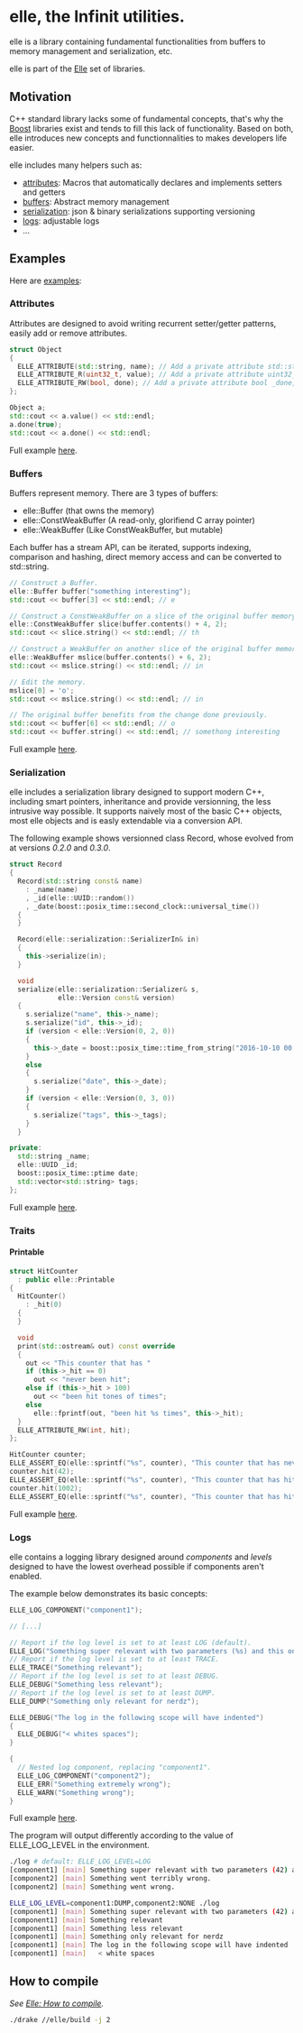 # elle, the Infinit utilities.

elle is a library containing fundamental functionalities from buffers to memory
management and serialization, etc.

elle is part of the [Elle](https://github.com/infinit/elle) set of libraries.

## Motivation

C++ standard library lacks some of fundamental concepts, that's why the
[Boost](http://www.boost.org) libraries exist and tends to fill this lack of
functionality. Based on both, elle introduces new concepts and functionnalities
to makes developers life easier.

elle includes many helpers such as:

* [attributes](#attributes): Macros that automatically declares and implements setters and getters
* [buffers](#buffers): Abstract memory management
* [serialization](#serialization): json & binary serializations supporting versioning
* [logs](#logs): adjustable logs
* ...

## Examples

Here are [examples](examples):

### Attributes

Attributes are designed to avoid writing recurrent setter/getter patterns, easily add or remove attributes.

```cpp
struct Object
{
  ELLE_ATTRIBUTE(std::string, name); // Add a private attribute std::string _name.
  ELLE_ATTRIBUTE_R(uint32_t, value); // Add a private attribute uint32_t _value and a getter uint32_t value() const.
  ELLE_ATTRIBUTE_RW(bool, done); // Add a private attribute bool _done, a getter bool done() const and a setter void done(bool);
};

Object a;
std::cout << a.value() << std::endl;
a.done(true);
std::cout << a.done() << std::endl;
```
Full example [here](https://github.com/infinit/elle/elle/examples/samples/attributes.cc).

### Buffers

Buffers represent memory. There are 3 types of buffers:
- elle::Buffer (that owns the memory)
- elle::ConstWeakBuffer (A read-only, glorifiend C array pointer)
- elle::WeakBuffer (Like ConstWeakBuffer, but mutable)

Each buffer has a stream API, can be iterated, supports indexing, comparison and hashing, direct memory access and can be converted to std::string.

```cpp
// Construct a Buffer.
elle::Buffer buffer("something interesting");
std::cout << buffer[3] << std::endl; // e

// Construct a ConstWeakBuffer on a slice of the original buffer memory.
elle::ConstWeakBuffer slice(buffer.contents() + 4, 2);
std::cout << slice.string() << std::endl; // th

// Construct a WeakBuffer on another slice of the original buffer memory.
elle::WeakBuffer mslice(buffer.contents() + 6, 2);
std::cout << mslice.string() << std::endl; // in

// Edit the memory.
mslice[0] = 'o';
std::cout << mslice.string() << std::endl; // in

// The original buffer benefits from the change done previously.
std::cout << buffer[6] << std::endl; // o
std::cout << buffer.string() << std::endl; // somethong interesting
```

Full example [here](https://github.com/infinit/elle/elle/examples/samples/buffer.cc).

### Serialization

elle includes a serialization library designed to support modern C++, including smart pointers, inheritance and provide versionning, the less intrusive way possible. It supports naively most of the basic C++ objects, most elle objects and is easly extendable via a conversion API.

The following example shows versionned class Record, whose evolved from at versions *0.2.0* and *0.3.0*.
```cpp
struct Record
{
  Record(std::string const& name)
    : _name(name)
    , _id(elle::UUID::random())
    , _date(boost::posix_time::second_clock::universal_time())
  {
  }

  Record(elle::serialization::SerializerIn& in)
  {
    this->serialize(in);
  }

  void
  serialize(elle::serialization::Serializer& s,
            elle::Version const& version)
  {
    s.serialize("name", this->_name);
    s.serialize("id", this->_id);
    if (version < elle::Version(0, 2, 0))
    {
      this->_date = boost::posix_time::time_from_string("2016-10-10 00:00:00.000");
    }
    else
    {
      s.serialize("date", this->_date);
    }
    if (version < elle::Version(0, 3, 0))
    {
      s.serialize("tags", this->_tags);
    }
  }

private:
  std::string _name;
  elle::UUID _id;
  boost::posix_time::ptime date;
  std::vector<std::string> tags;
};
```
Full example [here](https://github.com/infinit/elle/elle/examples/samples/serialization.cc).

### Traits

#### Printable

```cpp
struct HitCounter
  : public elle::Printable
{
  HitCounter()
    : _hit(0)
  {
  }

  void
  print(std::ostream& out) const override
  {
    out << "This counter that has "
    if (this->_hit == 0)
      out << "never been hit";
    else if (this->_hit > 100)
      out << "been hit tones of times";
    else
      elle::fprintf(out, "been hit %s times", this->_hit);
  }
  ELLE_ATTRIBUTE_RW(int, hit);
};

HitCounter counter;
ELLE_ASSERT_EQ(elle::sprintf("%s", counter), "This counter that has never been hit");
counter.hit(42);
ELLE_ASSERT_EQ(elle::sprintf("%s", counter), "This counter that has hit 42 times");
counter.hit(1002);
ELLE_ASSERT_EQ(elle::sprintf("%s", counter), "This counter that has hit tones of times");
```
Full example [here](https://github.com/infinit/elle/elle/examples/samples/printable.cc).

### Logs

elle contains a logging library designed around *components* and *levels* designed to have the lowest overhead possible if components aren't enabled.

The example below demonstrates its basic concepts:

```cpp
ELLE_LOG_COMPONENT("component1");

// [...]

// Report if the log level is set to at least LOG (default).
ELLE_LOG("Something super relevant with two parameters (%s) and this one (%s)", 42, elle::Buffer("buffer"));
// Report if the log level is set to at least TRACE.
ELLE_TRACE("Something relevant");
// Report if the log level is set to at least DEBUG.
ELLE_DEBUG("Something less relevant");
// Report if the log level is set to at least DUMP.
ELLE_DUMP("Something only relevant for nerdz");

ELLE_DEBUG("The log in the following scope will have indented")
{
  ELLE_DEBUG("< whites spaces");
}

{
  // Nested log component, replacing "component1".
  ELLE_LOG_COMPONENT("component2");
  ELLE_ERR("Something extremely wrong");
  ELLE_WARN("Something wrong");
}
```
Full example [here](https://github.com/infinit/elle/elle/examples/samples/log.cc).

The program will output differently according to the value of ELLE_LOG_LEVEL in the environment.

```bash
./log # default: ELLE_LOG_LEVEL=LOG
[component1] [main] Something super relevant with two parameters (42) and this one (buffer)
[component2] [main] Something went terribly wrong.
[component2] [main] Something went wrong.

ELLE_LOG_LEVEL=component1:DUMP,component2:NONE ./log
[component1] [main] Something super relevant with two parameters (42) and this one (buffer)
[component1] [main] Something relevant
[component1] [main] Something less relevant
[component1] [main] Something only relevant for nerdz
[component1] [main] The log in the following scope will have indented
[component1] [main]   < white spaces
```

## How to compile

_See [Elle: How to compile](https://github.com/infinit/elle#how-to-compile)._

```bash
./drake //elle/build -j 2
```
